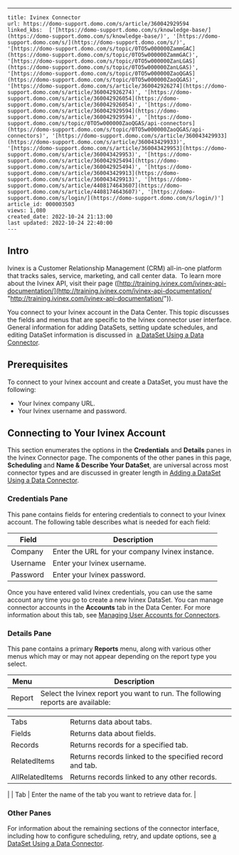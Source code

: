 ---
    title: Ivinex Connector
    url: https://domo-support.domo.com/s/article/360042929594
    linked_kbs:  ['[https://domo-support.domo.com/s/knowledge-base/](https://domo-support.domo.com/s/knowledge-base/)', '[https://domo-support.domo.com/s/](https://domo-support.domo.com/s/)', '[https://domo-support.domo.com/s/topic/0TO5w000000ZammGAC](https://domo-support.domo.com/s/topic/0TO5w000000ZammGAC)', '[https://domo-support.domo.com/s/topic/0TO5w000000ZanLGAS](https://domo-support.domo.com/s/topic/0TO5w000000ZanLGAS)', '[https://domo-support.domo.com/s/topic/0TO5w000000ZaoQGAS](https://domo-support.domo.com/s/topic/0TO5w000000ZaoQGAS)', '[https://domo-support.domo.com/s/article/360042926274](https://domo-support.domo.com/s/article/360042926274)', '[https://domo-support.domo.com/s/article/360042926054](https://domo-support.domo.com/s/article/360042926054)', '[https://domo-support.domo.com/s/article/360042929594](https://domo-support.domo.com/s/article/360042929594)', '[https://domo-support.domo.com/s/topic/0TO5w000000ZaoQGAS/api-connectors](https://domo-support.domo.com/s/topic/0TO5w000000ZaoQGAS/api-connectors)', '[https://domo-support.domo.com/s/article/360043429933](https://domo-support.domo.com/s/article/360043429933)', '[https://domo-support.domo.com/s/article/360043429953](https://domo-support.domo.com/s/article/360043429953)', '[https://domo-support.domo.com/s/article/360042925494](https://domo-support.domo.com/s/article/360042925494)', '[https://domo-support.domo.com/s/article/360043429913](https://domo-support.domo.com/s/article/360043429913)', '[https://domo-support.domo.com/s/article/4408174643607](https://domo-support.domo.com/s/article/4408174643607)', '[https://domo-support.domo.com/s/login/](https://domo-support.domo.com/s/login/)']
    article_id: 000003503
    views: 1,080
    created_date: 2022-10-24 21:13:00
    last updated: 2022-10-24 22:40:00
    ---



Intro
-----


Ivinex is a Customer Relationship Management (CRM) all-in-one platform that tracks sales, service, marketing, and call center data.  To learn more about the Ivinex API, visit their page ([http://training.ivinex.com/ivinex-api-documentation/](http://training.ivinex.com/ivinex-api-documentation/ "http://training.ivinex.com/ivinex-api-documentation/")).


You connect to your Ivinex account in the Data Center. This topic discusses the fields and menus that are specific to the Ivinex connector user interface. General information for adding DataSets, setting update schedules, and editing DataSet information is discussed in  [a DataSet Using a Data Connector](/s/article/360042926274 "Adding a DataSet Using a Data Connector").


Prerequisites
-------------


To connect to your Ivinex account and create a DataSet, you must have the following:


* Your Ivinex company URL.
* Your Ivinex username and password.


Connecting to Your Ivinex Account
---------------------------------


This section enumerates the options in the **Credentials** and **Details** panes in the Ivinex Connector page. The components of the other panes in this page, **Scheduling** and **Name & Describe Your DataSet**, are universal across most connector types and are discussed in greater length in [Adding a DataSet Using a Data Connector](/s/article/360042926274 "Adding a DataSet Using a Data Connector").


### Credentials Pane


This pane contains fields for entering credentials to connect to your Ivinex account. The following table describes what is needed for each field:  




| Field | Description |
| --- | --- |
| Company | Enter the URL for your company Ivinex instance. |
| Username | Enter your Ivinex username. |
| Password | Enter your Ivinex password. |


Once you have entered valid Ivinex credentials, you can use the same account any time you go to create a new Ivinex DataSet. You can manage connector accounts in the **Accounts** tab in the Data Center. For more information about this tab, see [Managing User Accounts for Connectors](/s/article/360042926054 "Managing User Accounts for Connectors").


### Details Pane


This pane contains a primary **Reports** menu, along with various other menus which may or may not appear depending on the report type you select.




| Menu | Description |
| --- | --- |
| Report | Select the Ivinex report you want to run. The following reports are available:

|  |  |
| --- | --- |
| Tabs | Returns data about tabs. |
| Fields | Returns data about fields. |
| Records | Returns records for a specified tab. |
| RelatedItems | Returns records linked to the specified record and tab. |
| AllRelatedItems | Returns records linked to any other records. |

 |
| Tab | Enter the name of the tab you want to retrieve data for. |


### Other Panes


For information about the remaining sections of the connector interface, including how to configure scheduling, retry, and update options, see [a DataSet Using a Data Connector](/s/article/360042926274 "Adding a DataSet Using a Data Connector").

